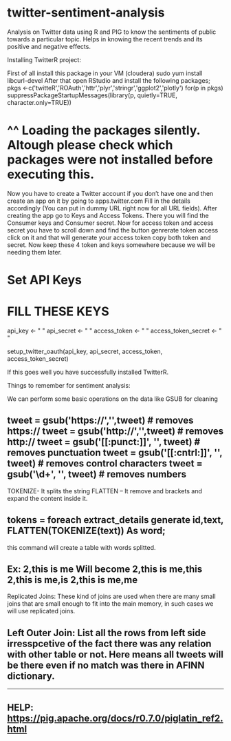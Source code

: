 # twitter-sentiment-analysis
Analysis on Twitter data using R and PIG to know the sentiments of public towards a particular topic. Helps in knowing the recent trends and its positive and negative effects.

Installing TwitterR project:

First of all install this package in your VM (cloudera)
sudo yum install libcurl-devel
After that open RStudio and install the following packages;
pkgs <-c('twitteR','ROAuth','httr','plyr','stringr','ggplot2','plotly')
for(p in pkgs) suppressPackageStartupMessages(library(p, quietly=TRUE, character.only=TRUE))
# ^^ Loading the packages silently. Altough please check which packages were not installed before executing this.

Now you have to create a Twitter account if you don’t have one and then create an app on it by going to apps.twitter.com Fill in the details accordingly (You can put in dummy URL right now for all URL fields).
After creating the app go to Keys and Access Tokens. There you will find the Consumer keys and Consumer secret. Now for access token and access secret you have to scroll down and find the button genrerate token access click on it and that will generate your access token copy both token and secret. Now keep these 4 token and keys somewhere because we will be needing them later.

# Set API Keys
# FILL THESE KEYS
api_key <- "   "
api_secret <- "  "
access_token <- "  "
access_token_secret <- "  "

setup_twitter_oauth(api_key, api_secret, access_token, access_token_secret)

If this goes well you have successfully installed TwitterR.



Things to remember for sentiment analysis:

We can perform some basic operations on the data  like GSUB for cleaning

tweet = gsub('https://','',tweet) # removes https://
tweet = gsub('http://','',tweet) # removes http://
tweet = gsub('[[:punct:]]', '', tweet) # removes punctuation 
tweet = gsub('[[:cntrl:]]', '', tweet) # removes control characters
tweet = gsub('\\d+', '', tweet)	# removes numbers
----
TOKENIZE- It splits the string
FLATTEN – It remove and brackets and expand the content inside it.

tokens = foreach extract_details generate id,text, FLATTEN(TOKENIZE(text)) As word;
-----
this command will create a table with words splitted.

Ex: 
2,this is me
Will become
2,this is me,this
2,this is me,is
2,this is me,me
------------
Replicated Joins: These kind of joins are used when there are many small joins that are small enough to fit into the main memory, in such cases we will use replicated joins.

Left Outer Join: List all the rows from left side irresspcetive of the fact there was any relation with other table or not. Here means all tweets will be there even if no match was there in AFINN dictionary.
-------------


----------
HELP: https://pig.apache.org/docs/r0.7.0/piglatin_ref2.html
--------


